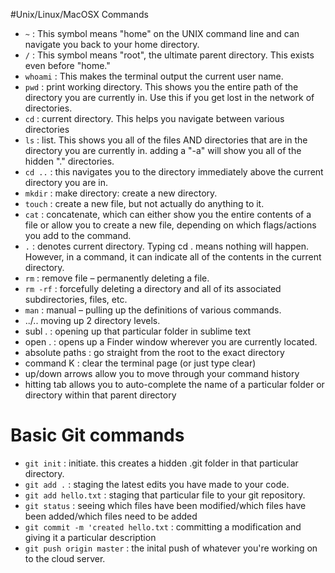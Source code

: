 #Unix/Linux/MacOSX Commands
* `~` : This symbol means "home" on the UNIX command line and can navigate you back to your home directory.
* `/` : This symbol means "root", the ultimate parent directory. This exists even before "home."
* `whoami` : This makes the terminal output the current user name.
* `pwd` : print working directory. This shows you the entire path of the directory you are currently in. Use this if you get lost in the network of directories.
* `cd` : current directory. This helps you navigate between various directories
* `ls` :  list. This shows you all of the files AND directories that are in the directory you are currently in. adding a "-a" will show you all of the hidden "." directories.
* `cd ..` : this navigates you to the directory immediately above the current directory you are in.
* `mkdir` : make directory: create a new directory.
* `touch` : create a new file, but not actually do anything to it.
* `cat` : concatenate, which can either show you the entire contents of a file or allow you to create a new file, depending on which flags/actions you add to the command.
* `.` : denotes current directory. Typing cd . means nothing will happen. However, in a command, it can indicate all of the contents in the current directory.
* `rm` : remove file – permanently deleting a file.
* `rm -rf` : forcefully deleting a directory and all of its associated subdirectories, files, etc.
* `man` : manual – pulling up the definitions of various commands.
* ../.. moving up 2 directory levels.
* subl . : opening up that particular folder in sublime text
* open . : opens up a Finder window wherever you are currently located.
* absolute paths : go straight from the root to the exact directory
* command K : clear the terminal page (or just type clear)
* up/down arrows allow you to move through your command history
* hitting tab allows you to auto-complete the name of a particular folder or directory within that parent directory

# Basic Git commands
* `git init` : initiate. this creates a hidden .git folder in that particular directory.
* `git add .` : staging the latest edits you have made to your code.
* `git add hello.txt` : staging that particular file to your git repository.
* `git status` : seeing which files have been modified/which files have been added/which files need to be added
* `git commit -m 'created hello.txt` : committing a modification and giving it a particular description
* `git push origin master` : the inital push of whatever you're working on to the cloud server.